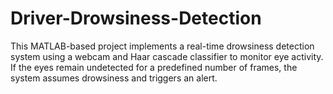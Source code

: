 # Driver-Drowsiness-Detection
This MATLAB-based project implements a real-time drowsiness detection system using a webcam and Haar cascade classifier to monitor eye activity. If the eyes remain undetected for a predefined number of frames, the system assumes drowsiness and triggers an alert.
